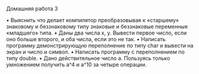 Домашняя работа 3

• Выяснить что делает компилятор преобразовывая к «старшему»
знаковому и беззнаковому типу знаковые и беззнаковые
переменные «младшего» типа.
• Даны два числа x, y. Вывести первое число, если оно больше второго,
и оба числа, если это не так.
• Написать программу демонстрирующую переполнение по типу char
и вывести на экран и число и символ.
• Написать программу с переполнением по типу double.
• Дано действительное число а. Пользуясь только умножением получить
а^4 и a^10 за четыре операции.
